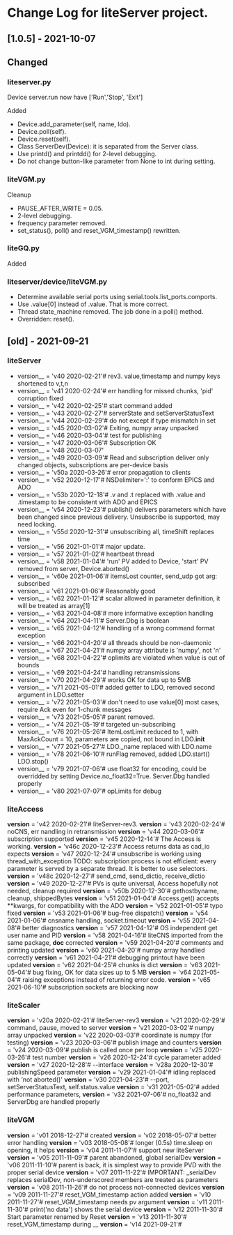 # Change Log for liteServer project.
 
## [1.0.5] - 2021-10-07

## Changed

### liteserver.py

Device server.run now have ['Run','Stop', 'Exit']

Added
- Device.add_parameter(self, name, ldo).
- Device.poll(self).
- Device.reset(self).
- Class ServerDev(Device): it is separated from the Server class.
- Use printd() and printdd() for 2-level debugging. 
- Do not change button-like parameter from None to int during setting.

### liteVGM.py
Cleanup
- PAUSE_AFTER_WRITE = 0.05.
- 2-level debugging.
- frequency parameter removed.
- set_status(), poll() and reset_VGM_timestamp() rewritten.

### liteGQ.py
Added

### liteserver/device/liteVGM.py

- Determine available serial ports using serial.tools.list_ports.comports.
- Use .value[0] instead of .value. That is more correct.
- Thread state_machine removed. The job done in a poll() method.
- Overridden: reset().

## [old] - 2021-09-21

### liteServer
- version__ = 'v40 2020-02-21'# rev3. value,timestamp and numpy keys shortened to v,t,n
- version__ = 'v41 2020-02-24'# err handling for missed chunks, 'pid' corruption fixed
- version__ = 'v42 2020-02-25'# start command added
- version__ = 'v43 2020-02-27'# serverState and setServerStatusText
- version__ = 'v44 2020-02-29'# do not except if type mismatch in set
- version__ = 'v45 2020-03-02'# Exiting, numpy array unpacked
- version__ = 'v46 2020-03-04'# test for publishing
- version__ = 'v47 2020-03-06'# Subscription OK
- version__ = 'v48 2020-03-07'
- version__ = 'v49 2020-03-09'# Read and subscription deliver only changed objects, subscriptions are per-device basis
- version__ = 'v50a 2020-03-26'# error propagation to clients
- version__ = 'v52 2020-12-17'# NSDelimiter=':' to conform EPICS and ADO
- version__ = 'v53b 2020-12-18'# .v and .t replaced with .value and .timestamp to be consistent with ADO and EPICS
- version__ = 'v54 2020-12-23'# publish() delivers parameters which have been changed since previous delivery. Unsubscribe is supported, may need locking.
- version__ = 'v55d 2020-12-31'# unsubscribing all, timeShift replaces time 
- version__ = 'v56 2021-01-01'# major update.
- version__ = 'v57 2021-01-02'# heartbeat thread
- version__ = 'v58 2021-01-04'# 'run' PV added to Device, 'start' PV removed from server, Device.aborted()
- version__ = 'v60e 2021-01-06'# itemsLost counter, send_udp got arg: subscribed 
- version__ = 'v61 2021-01-06'# Reasonably good
- version__ = 'v62 2021-01-12'# scalar allowed in parameter definition, it will be treated as array[1]
- version__ = 'v63 2021-04-08'# more informative exception handling
- version__ = 'v64 2021-04-11'# Server.Dbg is boolean
- version__ = 'v65 2021-04-12'# handling of a wrong command format exception
- version__ = 'v66 2021-04-20'# all threads should be non-daemonic
- version__ = 'v67 2021-04-21'# numpy array attribute is 'numpy', not 'n'
- version__ = 'v68 2021-04-22'# oplimits are violated when value is out of bounds
- version__ = 'v69 2021-04-24'# handling retransmissions
- version__ = 'v70 2021-04-29'# works OK for data  up to 5MB
- version__ = 'v71 2021-05-01'# added getter to LDO, removed second argument in LDO.setter
- version__ = 'v72 2021-05-03'# don't need to use value[0] most cases, require Ack even for 1-chunk messages
- version__ = 'v73 2021-05-05'# parent removed.
- version__ = 'v74 2021-05-19'# targeted un-subscribing
- version__ = 'v76 2021-05-26'# ItemLostLimit reduced to 1, with MaxAckCount = 10, parameters are copied, not bound in LDO.__init__
- version__ = 'v77 2021-05-27'# LDO._name replaced with LDO.name
- version__ = 'v78 2021-06-10'# runFlag removed, added LDO.start() LDO.stop()
- version__ = 'v79 2021-07-06'# use float32 for encoding, could be overridded by setting Device.no_float32=True. Server.Dbg handled properly
- version__ = 'v80 2021-07-07'# opLimits for debug

### liteAccess
__version__ = 'v42 2020-02-21'# liteServer-rev3.
__version__ = 'v43 2020-02-24'# noCNS, err nandling in retransmission
__version__ = 'v44 2020-03-06'# subscription supported
__version__ = 'v45 2020-12-14'# The Access is working.
__version__ = 'v46c 2020-12-23'# Access returns data as cad_io expects
__version__ = 'v47 2020-12-24'# unsubscribe is working using thread_with_exception
TODO: subscription process is not efficient: every parameter is served by a separate thread. It is better to use selectors.
__version__ = 'v48c 2020-12-27'# send_cmd, send_dictio, receive_dictio
__version__ = 'v49 2020-12-27'# PVs is quite universal, Access hopefully not needed, cleanup required
__version__ = 'v50b 2020-12-30'# gethostbyname, cleanup, shippedBytes
__version__ = 'v51 2021-01-04'# Access.get() accepts **kwargs, for compatibility with the ADO
__version__ = 'v52 2021-01-05'# typo fixed
__version__ = 'v53 2021-01-06'# bug-free dispatch() 
__version__ = 'v54 2021-01-06'# cnsname handling, socket.timeout
__version__ = 'v55 2021-04-08'# better diagnostics
__version__ = 'v57 2021-04-12'# OS independent get user name and PID
__version__ = 'v58 2021-04-16'# liteCNS imported from the same package, __doc__ corrected
__version__ = 'v59 2021-04-20'# comments and printing updated
__version__ = 'v60 2021-04-20'# numpy array handlied correctly
__version__ = 'v61 2021-04-21'# debugging printout have been updated
__version__ = 'v62 2021-04-25'# chunks is dict
__version__ = 'v63 2021-05-04'# bug fixing, OK for data sizes up to 5 MB
__version__ = 'v64 2021-05-04'# raising exceptions instead of returning error code.
__version__ = 'v65 2021-06-10'# subscription sockets are blocking now

### liteScaler
__version__ = 'v20a 2020-02-21'# liteServer-rev3
__version__ = 'v21 2020-02-29'# command, pause, moved to server
__version__ = 'v21 2020-03-02'# numpy array unpacked
__version__ = 'v22 2020-03-03'# coordinate is numpy (for testing) 
__version__ = 'v23 2020-03-06'# publish image and counters
__version__ = 'v24 2020-03-09'# publish is called once per loop
__version__ = 'v25 2020-03-26'# test number
__version__ = 'v26 2020-12-24'# cycle parameter added
__version__ = 'v27 2020-12-28'# --interface
__version__ = 'v28a 2020-12-30'# publishingSpeed parameter
__version__ = 'v29 2021-01-04'# idling replaced with 'not aborted()'
__version__ = 'v30 2021-04-23'# --port, setServerStatusText, self.status.value
__version__ = 'v31 2021-05-02'# added performance parameters,
__version__ = 'v32 2021-07-06'# no_float32 and ServerDbg are handled properly

### liteVGM
__version__ = 'v01 2018-12-27'# created
__version__ = 'v02 2018-05-07'# better error handling
__version__ = 'v03 2018-05-08'# longer (0.5s) time.sleep on opening, it helps
__version__ = 'v04 2011-11-07'# support new liteServer 
__version__ = 'v05 2011-11-09'# parent abandoned, global serialDev
__version__ = 'v06 2011-11-10'# parent is back, it is simplest way to provide PVD with the proper serial device
__version__ = 'v07 2011-11-22'# IMPORTANT: _serialDev replaces serialDev, non-underscored members are treated as parameters
__version__ = 'v08 2011-11-26'# do not process not-connected devices
__version__ = 'v09 2011-11-27'# reset_VGM_timestamp action added 
__version__ = 'v10 2011-11-27'# reset_VGM_timestamp needs pv argument
__version__ = 'v11 2011-11-30'# print('no data') shows the serial device
__version__ = 'v12 2011-11-30'# Start parameter renamed by Reset
__version__ = 'v13 2011-11-30'# reset_VGM_timestamp during __
__version__ = 'v14 2021-09-21'# 
